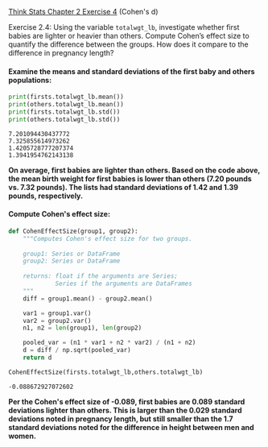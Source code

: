 [Think Stats Chapter 2 Exercise 4](http://greenteapress.com/thinkstats2/html/thinkstats2003.html#toc24) (Cohen's d)

Exercise 2.4: Using the variable `totalwgt_lb`, investigate whether first babies are lighter or heavier than others. Compute Cohen’s effect size to quantify the difference between the groups.  How does it compare to the difference in pregnancy length?

#### Examine the means and standard deviations of the first baby and others populations:
```python
print(firsts.totalwgt_lb.mean())
print(others.totalwgt_lb.mean())
print(firsts.totalwgt_lb.std())
print(others.totalwgt_lb.std())
```
```
7.201094430437772
7.325855614973262
1.4205728777207374
1.3941954762143138
```

**On average, first babies are lighter than others. Based on the code above, the mean birth weight for first babies is lower than others (7.20 pounds vs. 7.32 pounds). The lists had standard deviations of 1.42 and 1.39 pounds, respectively.**

#### Compute Cohen's effect size:

```python
def CohenEffectSize(group1, group2):
    """Computes Cohen's effect size for two groups.
    
    group1: Series or DataFrame
    group2: Series or DataFrame
    
    returns: float if the arguments are Series;
             Series if the arguments are DataFrames
    """
    diff = group1.mean() - group2.mean()

    var1 = group1.var()
    var2 = group2.var()
    n1, n2 = len(group1), len(group2)

    pooled_var = (n1 * var1 + n2 * var2) / (n1 + n2)
    d = diff / np.sqrt(pooled_var)
    return d
 ```

```python
CohenEffectSize(firsts.totalwgt_lb,others.totalwgt_lb)
```
```
-0.088672927072602
```

**Per the Cohen's effect size of -0.089, first babies are 0.089 standard deviations lighter than others. This is larger than the 0.029 standard deviations noted in pregnancy length, but still smaller than the 1.7 standard deviations noted for the difference in height between men and women.**
